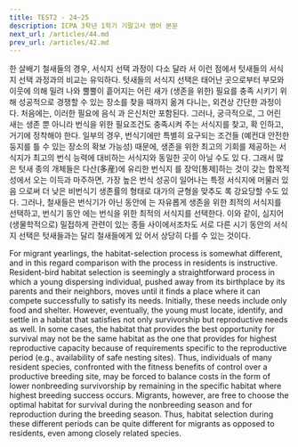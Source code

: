 ```yaml
---
title: TEST2 - 24~25
description: ICPA 3학년 1학기 기말고사 영어 본문
next_url: /articles/44.md
prev_url: /articles/42.md
---
```


한 살배기 철새들의 경우, 서식지 선택 과정이 다소 달라 서 이런 점에서 텃새들의 서식지 선택 과정과의 비교는 유익하다. 텃새들의 서식지 선택은 태어난 곳으로부터 부모와 이웃에 의해 밀려 나와 뿔뿔이 흩어지는 어린 새가 (생존을 위한) 필요를 충족 시키기 위해 성공적으로 경쟁할 수 있는 장소를 찾을 때까지 옮겨 다니는, 외견상 간단한 과정이다. 처음에는, 이러한 필요에 음식 과 은신처만 포함된다. 그러나, 궁극적으로, 그 어린 새는 생존 뿐 아니라 번식을 위한 필요조건도 충족시켜 주는 서식지를 찾고, 확 인하고, 거기에 정착해야 한다. 일부의 경우, 번식기에만 특별히 요구되는 조건들 (예컨대 안전한 둥지를 틀 수 있는 장소의 확보 가능성) 때문에, 생존을 위한 최고의 기회를 제공하는 서식지가 최고의 번식 능력에 대비하는 서식지와 동일한 곳이 아닐 수도 있 다. 그래서 많은 텃새 종의 개체들은 다산(多産)에 유리한 번식지 를 장악[통제]하는 것이 갖는 합목적성에서 오는 이득과 마주하면, 가장 높은 번식 성공이 일어나는 특정 서식지에 머물러 있음 으로써 더 낮은 비번식기 생존률의 형태로 대가의 균형을 맞추도 록 강요당할 수도 있다. 그러나, 철새들은 번식기가 아닌 동안에 는 자유롭게 생존을 위한 최적의 서식지를 선택하고, 번식기 동안 에는 번식을 위한 최적의 서식지를 선택한다. 이와 같이, 심지어 (생물학적으로) 밀접하게 관련이 있는 종들 사이에서조차도 서로 다른 시기 동안의 서식지 선택은 텃새들과는 달리 철새들에게 있 어서 상당히 다를 수 있는 것이다.

For migrant yearlings, the habitat-selection process is somewhat different, and in this regard comparison with the process in residents is instructive. Resident-bird habitat selection is seemingly a straightforward process in which a young dispersing individual, pushed away from its birthplace by its parents and their neighbors, moves until it finds a place where it can compete successfully to satisfy its needs. Initially, these needs include only food and shelter. However, eventually, the young must locate, identify, and settle in a habitat that satisfies not only survivorship but reproductive needs as well. In some cases, the habitat that provides the best opportunity for survival may not be the same habitat as the one that provides for highest reproductive capacity because of requirements specific to the reproductive period (e.g., availability of safe nesting sites). Thus, individuals of many resident species, confronted with the fitness benefits of control over a productive breeding site, may be forced to balance costs in the form of lower nonbreeding survivorship by remaining in the specific habitat where highest breeding success occurs. Migrants, however, are free to choose the optimal habitat for survival during the nonbreeding season and for reproduction during the breeding season. Thus, habitat selection during these different periods can be quite different for migrants as opposed to residents, even among closely related species.
